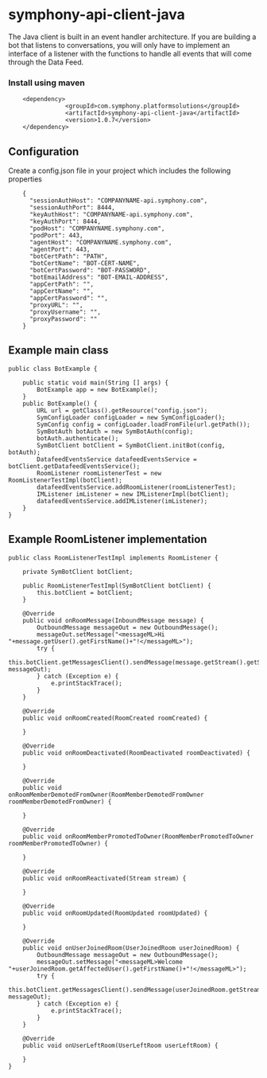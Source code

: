 # symphony-api-client-java
The Java client is built in an event handler architecture. If you are building a bot that listens to conversations, you will only have to implement an interface of a listener with the functions to handle all events that will come through the Data Feed. 

### Install using maven
        <dependency>
                    <groupId>com.symphony.platformsolutions</groupId>
                    <artifactId>symphony-api-client-java</artifactId>
                    <version>1.0.7</version>
        </dependency>

## Configuration
Create a config.json file in your project which includes the following properties

        {
          "sessionAuthHost": "COMPANYNAME-api.symphony.com",
          "sessionAuthPort": 8444,
          "keyAuthHost": "COMPANYNAME-api.symphony.com",
          "keyAuthPort": 8444,
          "podHost": "COMPANYNAME.symphony.com",
          "podPort": 443,
          "agentHost": "COMPANYNAME.symphony.com",
          "agentPort": 443,
          "botCertPath": "PATH",
          "botCertName": "BOT-CERT-NAME",
          "botCertPassword": "BOT-PASSWORD",
          "botEmailAddress": "BOT-EMAIL-ADDRESS",
          "appCertPath": "",
          "appCertName": "",
          "appCertPassword": "",
          "proxyURL": "",
          "proxyUsername": "",
          "proxyPassword": ""
        }
        
## Example main class

    public class BotExample {
    
        public static void main(String [] args) {
            BotExample app = new BotExample();
        }
        public BotExample() {
            URL url = getClass().getResource("config.json");
            SymConfigLoader configLoader = new SymConfigLoader();
            SymConfig config = configLoader.loadFromFile(url.getPath());
            SymBotAuth botAuth = new SymBotAuth(config);
            botAuth.authenticate();
            SymBotClient botClient = SymBotClient.initBot(config, botAuth);
            DatafeedEventsService datafeedEventsService = botClient.getDatafeedEventsService();
            RoomListener roomListenerTest = new RoomListenerTestImpl(botClient);
            datafeedEventsService.addRoomListener(roomListenerTest);
            IMListener imListener = new IMListenerImpl(botClient);
            datafeedEventsService.addIMListener(imListener);
        }
    }
    
## Example RoomListener implementation
    
    public class RoomListenerTestImpl implements RoomListener {
    
        private SymBotClient botClient;
    
        public RoomListenerTestImpl(SymBotClient botClient) {
            this.botClient = botClient;
        }
    
        @Override
        public void onRoomMessage(InboundMessage message) {
            OutboundMessage messageOut = new OutboundMessage();
            messageOut.setMessage("<messageML>Hi "+message.getUser().getFirstName()+"!</messageML>");
            try {
                this.botClient.getMessagesClient().sendMessage(message.getStream().getStreamId(), messageOut);
            } catch (Exception e) {
                e.printStackTrace();
            }
        }
    
        @Override
        public void onRoomCreated(RoomCreated roomCreated) {
    
        }
    
        @Override
        public void onRoomDeactivated(RoomDeactivated roomDeactivated) {
    
        }
    
        @Override
        public void onRoomMemberDemotedFromOwner(RoomMemberDemotedFromOwner roomMemberDemotedFromOwner) {
    
        }
    
        @Override
        public void onRoomMemberPromotedToOwner(RoomMemberPromotedToOwner roomMemberPromotedToOwner) {
    
        }
    
        @Override
        public void onRoomReactivated(Stream stream) {
    
        }
    
        @Override
        public void onRoomUpdated(RoomUpdated roomUpdated) {
    
        }
    
        @Override
        public void onUserJoinedRoom(UserJoinedRoom userJoinedRoom) {
            OutboundMessage messageOut = new OutboundMessage();
            messageOut.setMessage("<messageML>Welcome "+userJoinedRoom.getAffectedUser().getFirstName()+"!</messageML>");
            try {
                this.botClient.getMessagesClient().sendMessage(userJoinedRoom.getStream().getStreamId(), messageOut);
            } catch (Exception e) {
                e.printStackTrace();
            }
        }
    
        @Override
        public void onUserLeftRoom(UserLeftRoom userLeftRoom) {
    
        }
    }
